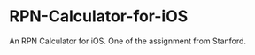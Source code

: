 RPN-Calculator-for-iOS
======================

An RPN Calculator for iOS. One of the assignment from Stanford.
